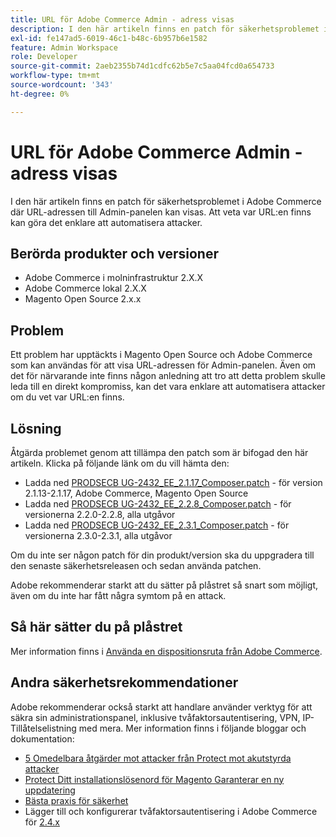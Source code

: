 ```yaml
---
title: URL för Adobe Commerce Admin - adress visas
description: I den här artikeln finns en patch för säkerhetsproblemet i Adobe Commerce där URL-adressen till Admin-panelen kan visas. Att veta var URL:en finns kan göra det enklare att automatisera attacker.
exl-id: fe147ad5-6019-46c1-b48c-6b957b6e1582
feature: Admin Workspace
role: Developer
source-git-commit: 2aeb2355b74d1cdfc62b5e7c5aa04fcd0a654733
workflow-type: tm+mt
source-wordcount: '343'
ht-degree: 0%

---
```


# URL för Adobe Commerce Admin - adress visas

I den här artikeln finns en patch för säkerhetsproblemet i Adobe Commerce där URL-adressen till Admin-panelen kan visas. Att veta var URL:en finns kan göra det enklare att automatisera attacker.

## Berörda produkter och versioner

* Adobe Commerce i molninfrastruktur 2.X.X
* Adobe Commerce lokal 2.X.X
* Magento Open Source 2.x.x

## Problem

Ett problem har upptäckts i Magento Open Source och Adobe Commerce som kan användas för att visa URL-adressen för Admin-panelen. Även om det för närvarande inte finns någon anledning att tro att detta problem skulle leda till en direkt kompromiss, kan det vara enklare att automatisera attacker om du vet var URL:en finns.

## Lösning

Åtgärda problemet genom att tillämpa den patch som är bifogad den här artikeln. Klicka på följande länk om du vill hämta den:

* Ladda ned [PRODSECB UG-2432\_EE\_2.1.17\_Composer.patch](assets/PRODSECBUG-2432_EE_2.1.17_composer.patch.zip) - för version 2.1.13-2.1.17, Adobe Commerce, Magento Open Source
* Ladda ned [PRODSECB UG-2432\_EE\_2.2.8\_Composer.patch](assets/PRODSECBUG-2432_EE_2.2.8_composer.patch.zip) - för versionerna 2.2.0-2.2.8, alla utgåvor
* Ladda ned [PRODSECB UG-2432\_EE\_2.3.1\_Composer.patch](assets/PRODSECBUG-2432_EE_2.3.1_composer.patch.zip) - för versionerna 2.3.0-2.3.1, alla utgåvor

Om du inte ser någon patch för din produkt/version ska du uppgradera till den senaste säkerhetsreleasen och sedan använda patchen.

Adobe rekommenderar starkt att du sätter på plåstret så snart som möjligt, även om du inte har fått några symtom på en attack.

## Så här sätter du på plåstret

Mer information finns i [Använda en dispositionsruta från Adobe Commerce](/help/how-to/general/how-to-apply-a-composer-patch-provided-by-magento.md).

## Andra säkerhetsrekommendationer

Adobe rekommenderar också starkt att handlare använder verktyg för att säkra sin administrationspanel, inklusive tvåfaktorsautentisering, VPN, IP-Tillåtelselistning med mera. Mer information finns i följande bloggar och dokumentation:

* [5 Omedelbara åtgärder mot attacker från Protect mot akutstyrda attacker](https://magento.com/security/best-practices/5-immediate-actions-protect-against-brute-force-attacks)
* [Protect Ditt installationslösenord för Magento Garanterar en ny uppdatering](https://magento.com/security/best-practices/protect-your-magento-installation-password-guessing-new-update)
* [Bästa praxis för säkerhet](https://magento.com/security/best-practices/security-best-practices)
* Lägger till och konfigurerar tvåfaktorsautentisering i Adobe Commerce för [2.4.x](https://experienceleague.adobe.com/sv/docs/commerce-admin/systems/security/2fa/security-two-factor-authentication)
